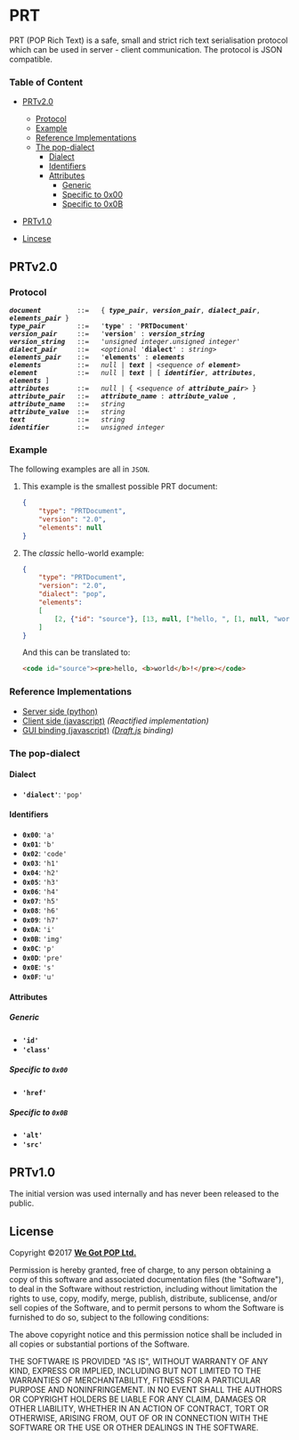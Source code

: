 # PRT

PRT (POP Rich Text) is a safe, small and strict rich text serialisation protocol
which can be used in server - client communication. The protocol is JSON
compatible.

### Table of Content

- [PRTv2.0](#prtv20)
    - [Protocol](#protocol)
    - [Example](#example)
    - [Reference Implementations](#reference-implementations)
    - [The pop-dialect](#the-pop-dialect)
        - [Dialect](#dialect)
        - [Identifiers](#identifiers)
        - [Attributes](#attributes)
            - [Generic](#generic)
            - [Specific to 0x00](#specific-to-0x00)
            - [Specific to 0x0B](#specific-to-0x0b)

- [PRTv1.0](#prtv10)
- [Lincese](#license)


## PRTv2.0

### Protocol

<pre><code><b><i>document</i></b>         ::=   { <b><i>type_pair</i></b>, <b><i>version_pair</i></b>, <b><i>dialect_pair</i></b>, <b><i>elements_pair</i></b> }
<b><i>type_pair</i></b>        ::=   '<b>type</b>' : '<b>PRTDocument</b>'
<b><i>version_pair</i></b>     ::=   '<b>version</b>' : <b><i>version_string</i></b>
<b><i>version_string</i></b>   ::=   '<i>unsigned integer</i>.<i>unsigned integer</i>'
<b><i>dialect_pair</i></b>     ::=   &lt;<i>optional</i> '<b>dialect</b>' : <i>string</i>&gt;
<b><i>elements_pair</i></b>    ::=   '<b>elements</b>' : <b><i>elements</i></b>
<b><i>elements</i></b>         ::=   <i>null</i> | <b><i>text</i></b> | &lt;<i>sequence of</i> <b><i>element</i></b>&gt;
<b><i>element</i></b>          ::=   <i>null</i> | <b><i>text</i></b> | [ <b><i>identifier</i></b>, <b><i>attributes</i></b>, <b><i>elements</i></b> ]
<b><i>attributes</i></b>       ::=   <i>null</i> | { &lt;<i>sequence of</i> <b><i>attribute_pair</i></b>&gt; }
<b><i>attribute_pair</i></b>   ::=   <b><i>attribute_name</i></b> : <b><i>attribute_value</i></b> ,
<b><i>attribute_name</i></b>   ::=   <i>string</i>
<b><i>attribute_value</i></b>  ::=   <i>string</i>
<b><i>text</i></b>             ::=   <i>string</i>
<b><i>identifier</i></b>       ::=   <i>unsigned integer</i></code></pre>


### Example

The following examples are all in `JSON`.

1. This example is the smallest possible PRT document:

    ```json
    {
        "type": "PRTDocument",
        "version": "2.0",
        "elements": null
    }
    ```

2. The *classic* hello-world example:

    ```json
    {
        "type": "PRTDocument",
        "version": "2.0",
        "dialect": "pop",
        "elements":
        [
            [2, {"id": "source"}, [13, null, ["hello, ", [1, null, "world"], "!"]]]
        ]
    }
    ```

    And this can be translated to:

    ```html
    <code id="source"><pre>hello, <b>world</b>!</pre></code>
    ```


### Reference Implementations

- [Server side (python)][1]
- [Client side (javascript)][2] *(Reactified implementation)*
- [GUI binding (javascript)][3] *([Draft.js](https://draftjs.org) binding)*


### The pop-dialect

#### Dialect

- **`'dialect'`**: `'pop'`


#### Identifiers

- **`0x00`**: `'a'`
- **`0x01`**: `'b'`
- **`0x02`**: `'code'`
- **`0x03`**: `'h1'`
- **`0x04`**: `'h2'`
- **`0x05`**: `'h3'`
- **`0x06`**: `'h4'`
- **`0x07`**: `'h5'`
- **`0x08`**: `'h6'`
- **`0x09`**: `'h7'`
- **`0x0A`**: `'i'`
- **`0x0B`**: `'img'`
- **`0x0C`**: `'p'`
- **`0x0D`**: `'pre'`
- **`0x0E`**: `'s'`
- **`0x0F`**: `'u'`


#### Attributes

##### Generic

- **`'id'`**
- **`'class'`**

##### Specific to `0x00`

- **`'href'`**

##### Specific to `0x0B`

- **`'alt'`**
- **`'src'`**



## PRTv1.0

The initial version was used internally and has never been released to the
public.



## License

Copyright &copy;2017 [**We Got POP Ltd.**][4]

Permission is hereby granted, free of charge, to any person obtaining a copy of
this software and associated documentation files (the "Software"), to deal in
the Software without restriction, including without limitation the rights to
use, copy, modify, merge, publish, distribute, sublicense, and/or sell copies of
the Software, and to permit persons to whom the Software is furnished to do so,
subject to the following conditions:

The above copyright notice and this permission notice shall be included in all
copies or substantial portions of the Software.

THE SOFTWARE IS PROVIDED "AS IS", WITHOUT WARRANTY OF ANY KIND, EXPRESS OR
IMPLIED, INCLUDING BUT NOT LIMITED TO THE WARRANTIES OF MERCHANTABILITY, FITNESS
FOR A PARTICULAR PURPOSE AND NONINFRINGEMENT. IN NO EVENT SHALL THE AUTHORS OR
COPYRIGHT HOLDERS BE LIABLE FOR ANY CLAIM, DAMAGES OR OTHER LIABILITY, WHETHER
IN AN ACTION OF CONTRACT, TORT OR OTHERWISE, ARISING FROM, OUT OF OR IN
CONNECTION WITH THE SOFTWARE OR THE USE OR OTHER DEALINGS IN THE SOFTWARE.

<!-- anchors -->
[1]: https://github.com/wegotpop/prt-server
[2]: https://github.com/wegotpop/prt-client
[3]: https://github.com/wegotpop/prt-web
[4]: https://www.wegotpop.com
